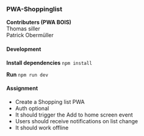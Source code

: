 ### PWA-Shoppinglist

**Contributers (PWA BOIS)**  
Thomas siller  
Patrick Obermüller

#### Development

**Install dependencies**
`npm install`

**Run**
`npm run dev`

#### Assignment

* Create a Shopping list PWA
* Auth optional
* It should trigger the Add to home screen event
* Users should receive notifications on list change
* It should work offline
